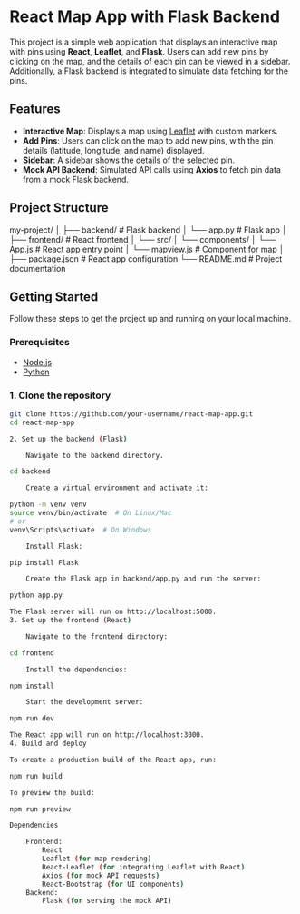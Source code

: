# React Map App with Flask Backend

This project is a simple web application that displays an interactive map with pins using **React**, **Leaflet**, and **Flask**. Users can add new pins by clicking on the map, and the details of each pin can be viewed in a sidebar. Additionally, a Flask backend is integrated to simulate data fetching for the pins.

## Features

- **Interactive Map**: Displays a map using [Leaflet](https://leafletjs.com/) with custom markers.
- **Add Pins**: Users can click on the map to add new pins, with the pin details (latitude, longitude, and name) displayed.
- **Sidebar**: A sidebar shows the details of the selected pin.
- **Mock API Backend**: Simulated API calls using **Axios** to fetch pin data from a mock Flask backend.

## Project Structure

my-project/ │ ├── backend/ # Flask backend │ └── app.py # Flask app │ ├── frontend/ # React frontend │ └── src/ │ └── components/ │ └── App.js # React app entry point │ └── mapview.js # Component for map │ ├── package.json # React app configuration └── README.md # Project documentation


## Getting Started

Follow these steps to get the project up and running on your local machine.

### Prerequisites

- [Node.js](https://nodejs.org/)
- [Python](https://www.python.org/downloads/)

### 1. Clone the repository

```bash
git clone https://github.com/your-username/react-map-app.git
cd react-map-app

2. Set up the backend (Flask)

    Navigate to the backend directory.

cd backend

    Create a virtual environment and activate it:

python -m venv venv
source venv/bin/activate  # On Linux/Mac
# or
venv\Scripts\activate  # On Windows

    Install Flask:

pip install Flask

    Create the Flask app in backend/app.py and run the server:

python app.py

The Flask server will run on http://localhost:5000.
3. Set up the frontend (React)

    Navigate to the frontend directory:

cd frontend

    Install the dependencies:

npm install

    Start the development server:

npm run dev

The React app will run on http://localhost:3000.
4. Build and deploy

To create a production build of the React app, run:

npm run build

To preview the build:

npm run preview

Dependencies

    Frontend:
        React
        Leaflet (for map rendering)
        React-Leaflet (for integrating Leaflet with React)
        Axios (for mock API requests)
        React-Bootstrap (for UI components)
    Backend:
        Flask (for serving the mock API)